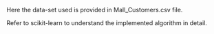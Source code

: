 Here the data-set used is provided in Mall_Customers.csv file.

Refer to scikit-learn to understand the implemented algorithm in detail.
